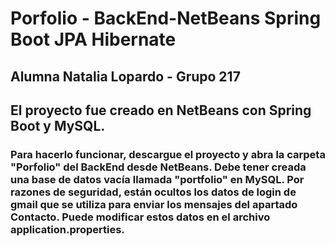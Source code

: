 # Porfolio - BackEnd-NetBeans Spring Boot JPA Hibernate
## Alumna Natalia Lopardo - Grupo 217
## 
## El proyecto fue creado en NetBeans con Spring Boot y MySQL.
### Para hacerlo funcionar, descargue el proyecto y abra la carpeta "Porfolio" del BackEnd desde NetBeans. Debe tener creada una base de datos vacía llamada "portfolio" en MySQL. Por razones de seguridad, están ocultos los datos de login de gmail que se utiliza para enviar los mensajes del apartado Contacto. Puede modificar estos datos en el archivo application.properties. 
